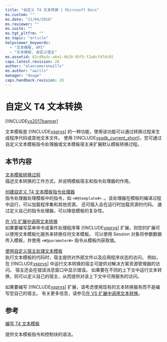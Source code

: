 ```yaml
---
title: "自定义 T4 文本转换 | Microsoft Docs"
ms.custom: ""
ms.date: "11/04/2016"
ms.reviewer: ""
ms.suite: ""
ms.tgt_pltfrm: ""
ms.topic: "article"
helpviewer_keywords: 
  - "文本模板, API"
  - "文本模板, 自定义宿主"
ms.assetid: 62cd9a3c-a6e1-4b29-93f5-f2a0cf47dc92
caps.latest.revision: 28
author: "alancameronwills"
ms.author: "awills"
manager: "douge"
caps.handback.revision: 28
---
```

# 自定义 T4 文本转换
[!INCLUDE[vs2017banner](../code-quality/includes/vs2017banner.md)]

文本模板是 [!INCLUDE[vsprvs](../code-quality/includes/vsprvs_md.md)] 的一种功能，使用该功能可以通过转换过程来生成程序代码或其他文本文件。  使用 [!INCLUDE[vssdk_current_short](../modeling/includes/vssdk_current_short_md.md)]，您可通过自定义文本模板指令处理器或文本模板宿主来扩展默认模板转换过程。  
  
## 本节内容  
 [文本模板转换过程](../modeling/the-text-template-transformation-process.md)  
 描述文本转换的工作方式，并说明模板宿主和指令处理器的作用。  
  
 [创建自定义 T4 文本模板指令处理器](../modeling/creating-custom-t4-text-template-directive-processors.md)  
 指令处理器处理模板中的指令，如 `<#@template#>.`。该处理器在模板的编译过程中运行，可以加载程序集和其他资源。  还可插入会在运行时加载资源的代码。  通过定义自己的指令处理器，可以降低模板的复杂性。  
  
 [在 VS 扩展中调用文本转换](../modeling/invoking-text-transformation-in-a-vs-extension.md)  
 如果要编写菜单命令或事件处理程序等 [!INCLUDE[vsprvs](../code-quality/includes/vsprvs_md.md)] 扩展，则您的扩展可以使用文本模板化服务来转换任何文本模板。  可以使用 Session 对象将参数数据传入模板，并使用 `<#@parameter#>` 指令从模板内获取值。  
  
 [使用自定义宿主处理文本模板](../modeling/processing-text-templates-by-using-a-custom-host.md)  
 执行文本模板的代码时，宿主提供对外部文件以及应用程序状态的访问。  例如，在 [!INCLUDE[vsprvs](../code-quality/includes/vsprvs_md.md)] 中运行文本转换的宿主可提供对解决方案资源管理器的访问。  宿主还会在错误消息窗口中显示错误。  如果要在不同的上下文中运行文本转换，则可以定义自己的宿主，从而提供对该上下文中可用服务的访问。  
  
 如果要编写 [!INCLUDE[vsprvs](../code-quality/includes/vsprvs_md.md)] 扩展，请考虑使用现有的文本转换服务而不是编写您自己的宿主。  有关更多信息，请参见[在 VS 扩展中调用文本转换](../modeling/invoking-text-transformation-in-a-vs-extension.md)。  
  
## 参考  
 [编写 T4 文本模板](../modeling/writing-a-t4-text-template.md)  
  
 提供文本模板指令和控制块的语法。